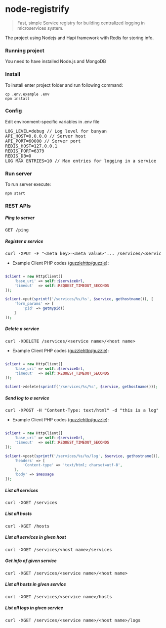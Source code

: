 # node-registrify
> Fast, simple Service registry for building centralized logging in microservices system.

The project using Nodejs and Hapi framework with Redis for storing info.

### Running project

You need to have installed Node.js and MongoDB 

### Install 

To install enter project folder and run following command:
```
cp .env.example .env
npm install
```

### Config

Edit environment-specific variables in .env file
<pre>
LOG_LEVEL=debug // Log level for bunyan
API_HOST=0.0.0.0 // Server host
API_PORT=60000 // Server port
REDIS_HOST=127.0.0.1 
REDIS_PORT=6379 
REDIS_DB=0 
LOG_MAX_ENTRIES=10 // Max entries for logging in a service
</pre>

### Run server

To run server execute:
```
npm start
```

### REST APIs

##### Ping to server
<pre>
GET /ping
</pre>

##### Register a service
<pre>
curl -XPUT -F "&lt;meta_key&gt;=&lt;meta_value>"... /services/&lt;service_name&gt;/&lt;host_name>
</pre>

* Example Client PHP codes ([guzzlehttp/guzzle](https://github.com/guzzle/guzzle)):
```php

$client = new HttpClient([
	'base_uri' => self::$serviceUrl,
	'timeout'  => self::REQUEST_TIMEOUT_SECONDS
]);

$client->put(sprintf('/services/%s/%s', $service, gethostname()), [
	'form_params' => [
		'pid' => getmypid()
	]
]);

```

##### Delete a service
<pre>
curl -XDELETE /services/&lt;service_name&gt;/&lt;host_name>
</pre>

* Example Client PHP codes ([guzzlehttp/guzzle](https://github.com/guzzle/guzzle)):
```php

$client = new HttpClient([
	'base_uri' => self::$serviceUrl,
	'timeout'  => self::REQUEST_TIMEOUT_SECONDS
]);

$client->delete(sprintf('/services/%s/%s', $service, gethostname()));

```

##### Send log to a service
<pre>
curl -XPOST -H "Content-Type: text/html" -d "this is a log" /services/&lt;service_name&gt;/&lt;host_name&gt;/log
</pre>

* Example Client PHP codes ([guzzlehttp/guzzle](https://github.com/guzzle/guzzle)):
```php

$client = new HttpClient([
	'base_uri' => self::$serviceUrl,
	'timeout'  => self::REQUEST_TIMEOUT_SECONDS
]);

$client->post(sprintf('/services/%s/%s/log', $service, gethostname()), [
	'headers' => [
		'Content-type' => 'text/html; charset=utf-8',
	],
	'body' => $message
]);
```

##### List all services
<pre>
curl -XGET /services
</pre>

##### List all hosts
<pre>
curl -XGET /hosts
</pre>

##### List all services in given host
<pre>
curl -XGET /services/&lt;host_name&gt;/services
</pre>

##### Get info of given service
<pre>
curl -XGET /services/&lt;service_name&gt;/&lt;host_name>
</pre>

##### List all hosts in given service
<pre>
curl -XGET /services/&lt;service_name&gt;/hosts
</pre>

##### List all logs in given service
<pre>
curl -XGET /services/&lt;service_name&gt;/&lt;host_name&gt;/logs
</pre>
